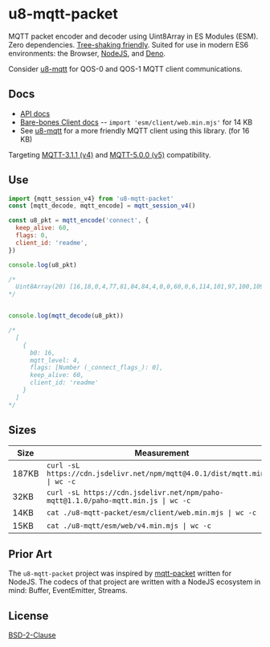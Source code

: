 # u8-mqtt-packet

MQTT packet encoder and decoder using Uint8Array in ES Modules (ESM). Zero dependencies. [Tree-shaking friendly](https://rollupjs.org/guide/en/).
Suited for use in modern ES6 environments: the Browser, [NodeJS](https://nodejs.org/en/), and [Deno](https://deno.land/).

Consider [u8-mqtt][] for QOS-0 and QOS-1 MQTT client communications.

 [u8-mqtt]: https://github.com/shanewholloway/js-u8-mqtt

## Docs

- [API docs](./docs/api.md)
- [Bare-bones Client docs](./docs/client.md) -- `import 'esm/client/web.min.mjs'` for 14 KB 
- See [u8-mqtt][] for a more friendly MQTT client using this library. (for 16 KB)



Targeting [MQTT-3.1.1 (v4)][spec-3.1.1] and [MQTT-5.0.0 (v5)][spec-5.0.0] compatibility.

 [spec-5.0.0]: https://docs.oasis-open.org/mqtt/mqtt/v5.0/os/mqtt-v5.0-os.html
 [spec-3.1.1]: http://docs.oasis-open.org/mqtt/mqtt/v3.1.1/os/mqtt-v3.1.1-os.html


## Use

```javascript
import {mqtt_session_v4} from 'u8-mqtt-packet'
const [mqtt_decode, mqtt_encode] = mqtt_session_v4()

const u8_pkt = mqtt_encode('connect', {
  keep_alive: 60,
  flags: 0,
  client_id: 'readme',
})

console.log(u8_pkt)

/*
  Uint8Array(20) [16,18,0,4,77,81,84,84,4,0,0,60,0,6,114,101,97,100,109,101]
*/


console.log(mqtt_decode(u8_pkt))

/*
  [
    {
      b0: 16,
      mqtt_level: 4,
      flags: [Number (_connect_flags_): 0],
      keep_alive: 60,
      client_id: 'readme'
    }
  ]
*/
```


## Sizes

| Size  | Measurement |
|-------|-------------|
| 187KB | `curl -sL https://cdn.jsdelivr.net/npm/mqtt@4.0.1/dist/mqtt.min.js  \| wc -c`
|  32KB | `curl -sL https://cdn.jsdelivr.net/npm/paho-mqtt@1.1.0/paho-mqtt.min.js \| wc -c`
|  14KB | `cat ./u8-mqtt-packet/esm/client/web.min.mjs \| wc -c`
|  15KB | `cat ./u8-mqtt/esm/web/v4.min.mjs \| wc -c`


## Prior Art

The `u8-mqtt-packet` project was inspired by [mqtt-packet](https://github.com/mqttjs/mqtt-packet) written for NodeJS. The codecs of that project are written with a NodeJS ecosystem in mind: Buffer, EventEmitter, Streams.


## License

[BSD-2-Clause](LICENSE)


